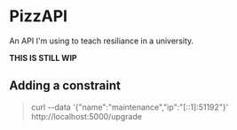# PizzAPI

An API I'm using to teach resiliance in a university.

**THIS IS STILL WIP**

## Adding a constraint

>  curl --data '{"name":"maintenance","ip":"[::1]:51192"}' http://localhost:5000/upgrade

